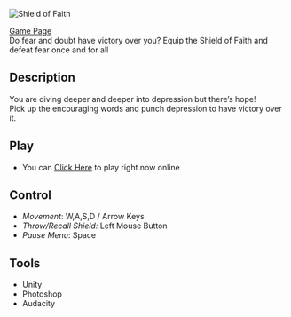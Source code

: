 ![Shield of Faith][screenshot]

[Game Page](https://ldjam.com/events/ludum-dare/48/live-free) \
Do fear and doubt have victory over you? Equip the Shield of Faith and defeat fear once and for all

## Description
You are diving deeper and deeper into depression but there’s hope! \
Pick up the encouraging words and punch depression to have victory over it.

## Play
- You can [Click Here](https://prodigalson.itch.io/shield-of-faith) to play right now online

## Control
- *Movement*: W,A,S,D / Arrow Keys
- *Throw/Recall Shield:* Left Mouse Button
- *Pause Menu*: Space

## Tools
- Unity
- Photoshop
- Audacity

[screenshot]: https://img.itch.zone/aW1nLzc2Nzk0MzIuanBn/315x250%23c/%2BsU72s.jpg "Shield Of Faith"
